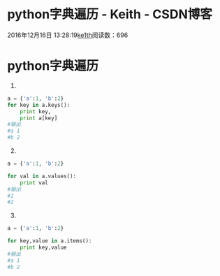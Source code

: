 # python字典遍历 - Keith - CSDN博客





2016年12月16日 13:28:19[ke1th](https://me.csdn.net/u012436149)阅读数：696








# python字典遍历

1.

```python
a = {'a':1, 'b':2}
for key in a.keys():
    print key,
    print a[key]
#输出
#a 1
#b 2
```

2.

```python
a = {'a':1, 'b':2}

for val in a.values():
    print val
#输出
#1
#2
```

3.

```python
a = {'a':1, 'b':2}

for key,value in a.items():
    print key,value
#输出
#a 1
#b 2
```



